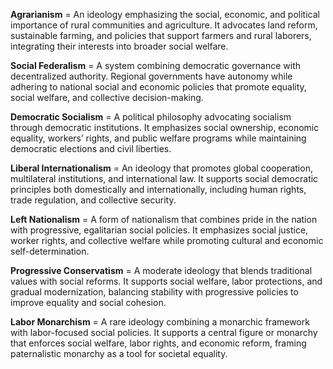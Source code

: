 **Agrarianism** = An ideology emphasizing the social, economic, and political importance of rural communities and agriculture. It advocates land reform, sustainable farming, and policies that support farmers and rural laborers, integrating their interests into broader social welfare.

**Social Federalism** = A system combining democratic governance with decentralized authority. Regional governments have autonomy while adhering to national social and economic policies that promote equality, social welfare, and collective decision-making.

**Democratic Socialism** = A political philosophy advocating socialism through democratic institutions. It emphasizes social ownership, economic equality, workers’ rights, and public welfare programs while maintaining democratic elections and civil liberties.

**Liberal Internationalism** = An ideology that promotes global cooperation, multilateral institutions, and international law. It supports social democratic principles both domestically and internationally, including human rights, trade regulation, and collective security.

**Left Nationalism** = A form of nationalism that combines pride in the nation with progressive, egalitarian social policies. It emphasizes social justice, worker rights, and collective welfare while promoting cultural and economic self-determination.

**Progressive Conservatism** = A moderate ideology that blends traditional values with social reforms. It supports social welfare, labor protections, and gradual modernization, balancing stability with progressive policies to improve equality and social cohesion.

**Labor Monarchism** = A rare ideology combining a monarchic framework with labor-focused social policies. It supports a central figure or monarchy that enforces social welfare, labor rights, and economic reform, framing paternalistic monarchy as a tool for societal equality.